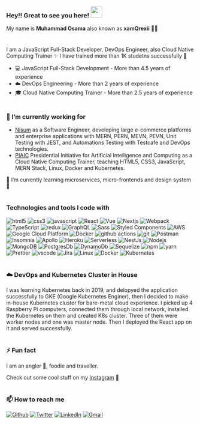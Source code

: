 ### Hey!! Great to see you here! <img src="https://raw.githubusercontent.com/MartinHeinz/MartinHeinz/master/wave.gif" width="30px">


My name is **Muhammad Osama** also known as **xamQrexii** 🧑‍💻
<h1></h1>

I am a JavaScript Full-Stack Developer, DevOps Engineer, also Cloud Native Computing Trainer ✨
I have trained more than 1K studetns successfully 🥳

* 💻 JavaScript Full-Stack Development - More than 4.5 years of experience
* ☁️ DevOps Engineering - More than 2 years of experience
* 🎓 Cloud Native Computing Trainer - More than 2.5 years of experience

<h1></h1>

<h3>🔭 I’m currently working for</h3>


  - [Nisum](https://www.nisum.com) as a Software Engineer, developing large e-commerce platforms and enterprise applications with MERN, PERN, MEVN, PEVN, Unit Testing with JEST, and Automations Testing with Testcafe and DevOps technologies.
  - [PIAIC](https://www.piaic.org/) Presidential Initiative for Artificial Intelligence and Computing as a Cloud Native Computing Trainer, teaching HTML5, CSS3, JavaScript, MERN Stack, Linux, Docker and Kubernetes.

🌱 I’m currently learning microservices, micro-frontends and design system 🚀
<h1></h1>

<h3>Technologies and tools I code with</h3>


<p>
  <img alt="html5" src="https://img.shields.io/badge/-HTML5-E34F26?style=flat-square&logo=html5&logoColor=white" />
  <img alt="css3" src="https://img.shields.io/badge/-CSS3-4285f4?style=flat-square&logo=css3&logoColor=white" />
  <img alt="javascript" src="https://img.shields.io/badge/-Javascript-e5ce27?style=flat-square&logo=Javascript&logoColor=white" />
  
  <img alt="React" src="https://img.shields.io/badge/-React-45b8d8?style=flat-square&logo=react&logoColor=white" />
  <img alt="Vue" src="https://img.shields.io/badge/-VueJs-42b983?style=flat-square&logo=Vue.Js&logoColor=white" />
  <img alt="Nextjs" src="https://img.shields.io/badge/-Nextjs-556070?style=flat-square&logo=Next.js&logoColor=white" />
  <img alt="Webpack" src="https://img.shields.io/badge/-Webpack-8DD6F9?style=flat-square&logo=webpack&logoColor=white" /> 
  <img alt="TypeScript" src="https://img.shields.io/badge/-TypeScript-007ACC?style=flat-square&logo=typescript&logoColor=white" />
  <img alt="redux" src="https://img.shields.io/badge/-Redux-764ABC?style=flat-square&logo=redux&logoColor=white" />
  <img alt="GraphQL" src="https://img.shields.io/badge/-GraphQL-E10098?style=flat-square&logo=graphql&logoColor=white" />
  <img alt="Sass" src="https://img.shields.io/badge/-Sass-CC6699?style=flat-square&logo=sass&logoColor=white" />
  <img alt="Styled Components" src="https://img.shields.io/badge/-Styled_Components-db7092?style=flat-square&logo=styled-components&logoColor=white" />
  
  <img alt="AWS" src="https://img.shields.io/badge/-AWS-cf7215?style=flat-square&logo=Amazon&logoColor=white" />
  <img alt="Google Cloud Platform" src="https://img.shields.io/badge/-Google_Cloud_Platform-1a73e8?style=flat-square&logo=google-cloud&logoColor=white" />
  <img alt="Docker" src="https://img.shields.io/badge/-Docker-46a2f1?style=flat-square&logo=docker&logoColor=white" />
  <img alt="github actions" src="https://img.shields.io/badge/-Github_Actions-2088FF?style=flat-square&logo=github-actions&logoColor=white" />
  
  <img alt="git" src="https://img.shields.io/badge/-Git-F05032?style=flat-square&logo=git&logoColor=white" />
  <img alt="Postman" src="https://img.shields.io/badge/-postman-f15d27?style=flat-square&logo=postman&logoColor=white" />
  <img alt="Insomnia" src="https://img.shields.io/badge/-Insomnia-5849BE?style=flat-square&logo=insomnia&logoColor=white" />
  <img alt="Apollo" src="https://img.shields.io/badge/-Apollo%20GraphQL-311C87?style=flat-square&logo=apollo-graphql&logoColor=white" />
  <img alt="Heroku" src="https://img.shields.io/badge/-Heroku-430098?style=flat-square&logo=heroku&logoColor=white" />
  
  
  
  <img alt="Serverless" src="https://img.shields.io/badge/-Serverless-000?style=flat-square&logo=Serverless&logoColor=white" />
  <img alt="NestJs" src="https://img.shields.io/badge/-NestJs-ea2845?style=flat-square&logo=nestjs&logoColor=white" />
  <img alt="Nodejs" src="https://img.shields.io/badge/-Nodejs-43853d?style=flat-square&logo=Node.js&logoColor=white" />
  <img alt="MongoDB" src="https://img.shields.io/badge/-MongoDB-13aa52?style=flat-square&logo=mongodb&logoColor=white" />
  <img alt="PostgresDb" src="https://img.shields.io/badge/-PostgreSQL-336791?style=flat-square&logo=PostgreSQL&logoColor=white" />
  <img alt="DynamoDb" src="https://img.shields.io/badge/-Amazon%20DynamoDB-4287f5?style=flat-square&logo=Amazon%20DynamoDB&logoColor=white" />
  <img alt="Sequelize" src="https://img.shields.io/badge/-Sequelize-0066b8?style=flat-square&logo=sequelize&logoColor=white" />
  
  
  
  <img alt="npm" src="https://img.shields.io/badge/-NPM-CB3837?style=flat-square&logo=npm&logoColor=white" />
  <img alt="yarn" src="https://img.shields.io/badge/-Yarn-2188b6?style=flat-square&logo=yarn&logoColor=white" />
  <img alt="Prettier" src="https://img.shields.io/badge/-Prettier-F7B93E?style=flat-square&logo=prettier&logoColor=white" />
  <img alt="vscode" src="https://img.shields.io/badge/-Visual%20Studio%20Code-0066b8?style=flat-square&logo=Visual%20Studio%20Code&logoColor=white" />
  <img alt="Jira" src="https://img.shields.io/badge/-Jira-0033b0?style=flat-square&logo=jira&logoColor=white" />
  <img alt="Linux" src="https://img.shields.io/badge/-Linux-0033b0?style=flat-square&logo=Linux&logoColor=white" />
  <img alt="Docker" src="https://img.shields.io/badge/-Docker-0033b0?style=flat-square&logo=Docker&logoColor=white" />
  <img alt="Kubernetes" src="https://img.shields.io/badge/-Kubernetes-0033b0?style=flat-square&logo=Kubernetes&logoColor=white" />
  
 
  
</p>

<h1></h1>
<h3>☁️ DevOps and Kubernetes Cluster in House</h3>

I was learning Kubernetes back in 2019, and delopyed the application successfully to GKE (Google Kubernetes Enginer), then I decided to make in-house Kubernetes cluster for bare-metal cloud experience. I picked up 4 Raspberry Pi computers, connected them through local network, installed the Kubernetes on them and created K8s cluster. Three of them were worker nodes and one was master node. Then I deployed the React app on it and served successfully.




<h1></h1>


<h3>⚡ Fun fact</h3>

I am an angler 🎣, foodie and traveller.

Check out some cool stuff on my [Instagram](https://www.instagram.com/xamqrexii) 🥳

<h1></h1>

<h3>📫 How to reach me</h3>

<p>
  <a href="https://github.com/xamqrexii" target="_blank"><img alt="Github" src="https://img.shields.io/badge/GitHub-%2312100E.svg?&style=for-the-badge&logo=Github&logoColor=white" /></a> 
  <a href="https://twitter.com/xamqrexii" target="_blank"><img alt="Twitter" src="https://img.shields.io/badge/twitter-%231DA1F2.svg?&style=for-the-badge&logo=twitter&logoColor=white" /></a> 
  <a href="https://www.linkedin.com/in/xamqrexii/" target="_blank"><img alt="LinkedIn" src="https://img.shields.io/badge/linkedin-%230077B5.svg?&style=for-the-badge&logo=linkedin&logoColor=white" /></a>
  <a href = "mailto: usama1630@gmail.com"><img alt="Gmail" src="https://img.shields.io/badge/-Gmail-ea4335?style=for-the-badge&logo=gmail&logoColor=white" /></a>
</p>

